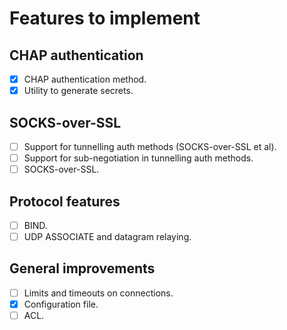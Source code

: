 # Features to implement

## CHAP authentication

  - [x] CHAP authentication method.
  - [x] Utility to generate secrets.

## SOCKS-over-SSL

  - [ ] Support for tunnelling auth methods (SOCKS-over-SSL et al).
  - [ ] Support for sub-negotiation in tunnelling auth methods.
  - [ ] SOCKS-over-SSL.

## Protocol features
  - [ ] BIND.
  - [ ] UDP ASSOCIATE and datagram relaying.

## General improvements

  - [ ] Limits and timeouts on connections.
  - [x] Configuration file.
  - [ ] ACL.
